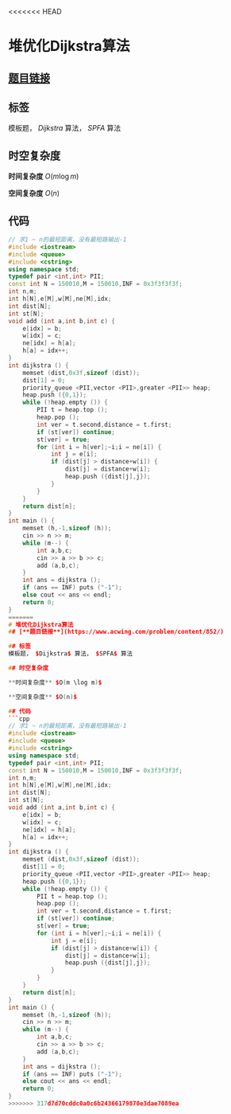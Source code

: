 <<<<<<< HEAD
# 堆优化Dijkstra算法
## [**题目链接**](https://www.acwing.com/problem/content/852/)

## 标签
模板题， $Dijkstra$ 算法， $SPFA$ 算法

## 时空复杂度

**时间复杂度** $O(m \log m)$

**空间复杂度** $O(n)$

## 代码
```cpp
// 求1 ~ n的最短距离，没有最短路输出-1
#include <iostream>
#include <queue>
#include <cstring>
using namespace std;
typedef pair <int,int> PII;
const int N = 150010,M = 150010,INF = 0x3f3f3f3f;
int n,m;
int h[N],e[M],w[M],ne[M],idx;
int dist[N];
int st[N];
void add (int a,int b,int c) {
    e[idx] = b;
    w[idx] = c;
    ne[idx] = h[a];
    h[a] = idx++;
}
int dijkstra () {
    memset (dist,0x3f,sizeof (dist));
    dist[1] = 0;
    priority_queue <PII,vector <PII>,greater <PII>> heap;
    heap.push ({0,1});
    while (!heap.empty ()) {
        PII t = heap.top ();
        heap.pop ();
        int ver = t.second,distance = t.first;
        if (st[ver]) continue;
        st[ver] = true;
        for (int i = h[ver];~i;i = ne[i]) {
            int j = e[i];
            if (dist[j] > distance+w[i]) {
                dist[j] = distance+w[i];
                heap.push ({dist[j],j});
            }
        }
    }
    return dist[n];
}
int main () {
    memset (h,-1,sizeof (h));
    cin >> n >> m;
    while (m--) {
        int a,b,c;
        cin >> a >> b >> c;
        add (a,b,c);
    }
    int ans = dijkstra ();
    if (ans == INF) puts ("-1");
    else cout << ans << endl;
    return 0;
}
=======
# 堆优化Dijkstra算法
## [**题目链接**](https://www.acwing.com/problem/content/852/)

## 标签
模板题， $Dijkstra$ 算法， $SPFA$ 算法

## 时空复杂度

**时间复杂度** $O(m \log m)$

**空间复杂度** $O(n)$

## 代码
```cpp
// 求1 ~ n的最短距离，没有最短路输出-1
#include <iostream>
#include <queue>
#include <cstring>
using namespace std;
typedef pair <int,int> PII;
const int N = 150010,M = 150010,INF = 0x3f3f3f3f;
int n,m;
int h[N],e[M],w[M],ne[M],idx;
int dist[N];
int st[N];
void add (int a,int b,int c) {
    e[idx] = b;
    w[idx] = c;
    ne[idx] = h[a];
    h[a] = idx++;
}
int dijkstra () {
    memset (dist,0x3f,sizeof (dist));
    dist[1] = 0;
    priority_queue <PII,vector <PII>,greater <PII>> heap;
    heap.push ({0,1});
    while (!heap.empty ()) {
        PII t = heap.top ();
        heap.pop ();
        int ver = t.second,distance = t.first;
        if (st[ver]) continue;
        st[ver] = true;
        for (int i = h[ver];~i;i = ne[i]) {
            int j = e[i];
            if (dist[j] > distance+w[i]) {
                dist[j] = distance+w[i];
                heap.push ({dist[j],j});
            }
        }
    }
    return dist[n];
}
int main () {
    memset (h,-1,sizeof (h));
    cin >> n >> m;
    while (m--) {
        int a,b,c;
        cin >> a >> b >> c;
        add (a,b,c);
    }
    int ans = dijkstra ();
    if (ans == INF) puts ("-1");
    else cout << ans << endl;
    return 0;
}
>>>>>>> 317d7d70cddc0a0c6b24366179870e3dae7089ea
```